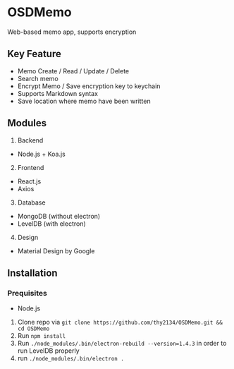 # OSDMemo
Web-based memo app, supports encryption

## Key Feature
- Memo Create / Read / Update / Delete
- Search memo 
- Encrypt Memo / Save encryption key to keychain
- Supports Markdown syntax
- Save location where memo have been written

## Modules
1. Backend
  - Node.js + Koa.js
2. Frontend
  - React.js
  - Axios
3. Database
  - MongoDB (without electron)
  - LevelDB (with electron)
4. Design
  - Material Design by Google
## Installation
### Prequisites
- Node.js 
1. Clone repo via `git clone https://github.com/thy2134/OSDMemo.git && cd OSDMemo`
2. Run `npm install`
3. Run `./node_modules/.bin/electron-rebuild --version=1.4.3` in order to run LevelDB properly
4. run `./node_modules/.bin/electron .`
